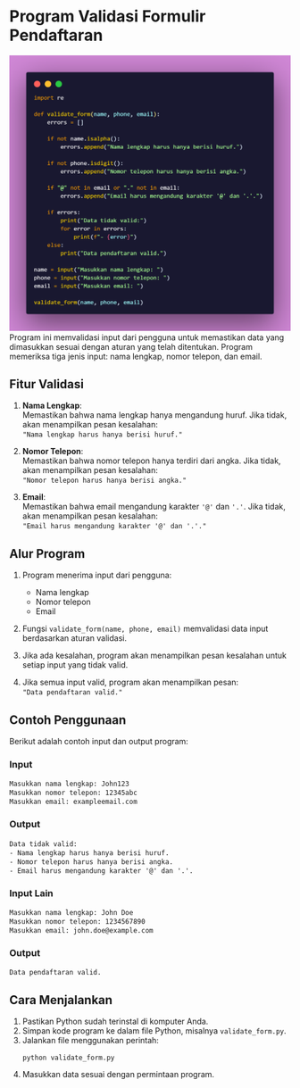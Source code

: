 # Program Validasi Formulir Pendaftaran
![CodePicture](pictures/code.png)  
Program ini memvalidasi input dari pengguna untuk memastikan data yang dimasukkan sesuai dengan aturan yang telah ditentukan. Program memeriksa tiga jenis input: nama lengkap, nomor telepon, dan email.

## Fitur Validasi

1. **Nama Lengkap**:  
   Memastikan bahwa nama lengkap hanya mengandung huruf. Jika tidak, akan menampilkan pesan kesalahan:  
   `"Nama lengkap harus hanya berisi huruf."`

2. **Nomor Telepon**:  
   Memastikan bahwa nomor telepon hanya terdiri dari angka. Jika tidak, akan menampilkan pesan kesalahan:  
   `"Nomor telepon harus hanya berisi angka."`

3. **Email**:  
   Memastikan bahwa email mengandung karakter `'@'` dan `'.'`. Jika tidak, akan menampilkan pesan kesalahan:  
   `"Email harus mengandung karakter '@' dan '.'."`

## Alur Program

1. Program menerima input dari pengguna:
   - Nama lengkap
   - Nomor telepon
   - Email

2. Fungsi `validate_form(name, phone, email)` memvalidasi data input berdasarkan aturan validasi.

3. Jika ada kesalahan, program akan menampilkan pesan kesalahan untuk setiap input yang tidak valid.

4. Jika semua input valid, program akan menampilkan pesan:  
   `"Data pendaftaran valid."`

## Contoh Penggunaan

Berikut adalah contoh input dan output program:

### Input
```
Masukkan nama lengkap: John123
Masukkan nomor telepon: 12345abc
Masukkan email: exampleemail.com
```

### Output
```
Data tidak valid:
- Nama lengkap harus hanya berisi huruf.
- Nomor telepon harus hanya berisi angka.
- Email harus mengandung karakter '@' dan '.'.
```

### Input Lain
```
Masukkan nama lengkap: John Doe
Masukkan nomor telepon: 1234567890
Masukkan email: john.doe@example.com
```

### Output
```
Data pendaftaran valid.
```

## Cara Menjalankan

1. Pastikan Python sudah terinstal di komputer Anda.
2. Simpan kode program ke dalam file Python, misalnya `validate_form.py`.
3. Jalankan file menggunakan perintah:
   ```
   python validate_form.py
   ```
4. Masukkan data sesuai dengan permintaan program.
